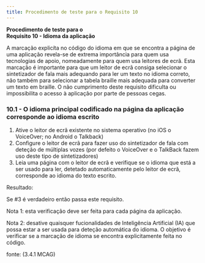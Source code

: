 ```yaml
---
title: Procedimento de teste para o Requisito 10 
---
```


**Procedimento de teste para o**<br>**Requisito 10 - Idioma da aplicação**

A marcação explicíta no código do idioma em que se encontra a página de uma aplicação revela-se de extrema importância para quem usa tecnologias de apoio, nomeadamente para quem usa leitores de ecrã. Esta marcação é importante para que um leitor de ecrã consiga selecionar o sintetizador de fala mais adequando para ler um texto no idioma correto, não também para selecionar a tabela braille mais adequada para converter um texto em braille. O não cumprimento deste requisito dificulta ou impossibilita o acesso à aplicação por parte de pessoas cegas.

### 10.1 - O idioma principal codificado na página da aplicação corresponde ao idioma escrito

1. Ative o leitor de ecrã existente no sistema operativo (no iOS o VoiceOver; no Android o Talkback)
2. Configure o leitor de ecrã para fazer uso do sintetizador de fala com deteção de múltiplas vozes (por defeito o VoiceOver e o TalkBack fazem uso deste tipo de sintetizadores)
3. Leia uma página com o leitor de ecrã e verifique se o idioma que está a ser usado para ler, detetado automaticamente pelo leitor de ecrã, corresponde ao idioma do texto escrito.

Resultado:

Se #3 é verdadeiro então passa este requisito.

Nota 1: esta verificação deve ser feita para cada página da aplicação.

Nota 2: desative quaisquer fucionalidades de Inteligência Artificial (IA) que possa estar a ser usada para deteção automática do idioma. O objetivo é verificar se a marcação de idioma se encontra explicitamente feita no código.

fonte: (3.4.1 MCAG)

